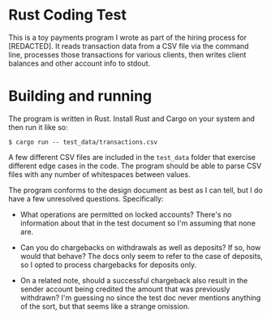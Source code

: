 # Rust Coding Test

This is a toy payments program I wrote as part of the hiring process for [REDACTED]. It reads transaction data from a CSV file via the command line, processes those transactions for various clients, then writes client balances and other account info to stdout. 

# Building and running

The program is written in Rust. Install Rust and Cargo on your system and then run it like so:

`$ cargo run -- test_data/transactions.csv`

A few different CSV files are included in the `test_data` folder that exercise different edge cases in the code. The program should be able to parse CSV files with any number of whitespaces between values.

The program conforms to the design document as best as I can tell, but I do have a few unresolved questions. Specifically:

* What operations are permitted on locked accounts? There's no information about that in the test document so I'm assuming that none are.

* Can you do chargebacks on withdrawals as well as deposits? If so, how would that behave? The docs only seem to refer to the case of deposits, so I opted to process chargebacks for deposits only.

* On a related note, should a successful chargeback also result in the sender account being credited the amount that was previously withdrawn? I'm guessing no since the test doc never mentions anything of the sort, but that seems like a strange omission.
